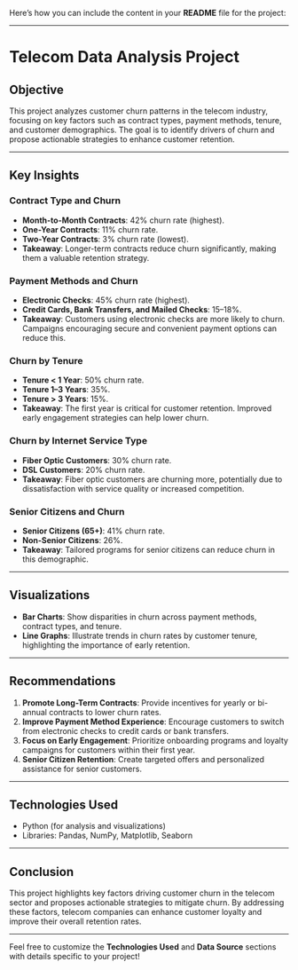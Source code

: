 Here’s how you can include the content in your **README** file for the project:  

---

# Telecom Data Analysis Project  

## Objective  
This project analyzes customer churn patterns in the telecom industry, focusing on key factors such as contract types, payment methods, tenure, and customer demographics. The goal is to identify drivers of churn and propose actionable strategies to enhance customer retention.  

---

## Key Insights  

### Contract Type and Churn  
- **Month-to-Month Contracts**: 42% churn rate (highest).  
- **One-Year Contracts**: 11% churn rate.  
- **Two-Year Contracts**: 3% churn rate (lowest).  
- **Takeaway**: Longer-term contracts reduce churn significantly, making them a valuable retention strategy.  

### Payment Methods and Churn  
- **Electronic Checks**: 45% churn rate (highest).  
- **Credit Cards, Bank Transfers, and Mailed Checks**: 15–18%.  
- **Takeaway**: Customers using electronic checks are more likely to churn. Campaigns encouraging secure and convenient payment options can reduce this.  

### Churn by Tenure  
- **Tenure < 1 Year**: 50% churn rate.  
- **Tenure 1–3 Years**: 35%.  
- **Tenure > 3 Years**: 15%.  
- **Takeaway**: The first year is critical for customer retention. Improved early engagement strategies can help lower churn.  

### Churn by Internet Service Type  
- **Fiber Optic Customers**: 30% churn rate.  
- **DSL Customers**: 20% churn rate.  
- **Takeaway**: Fiber optic customers are churning more, potentially due to dissatisfaction with service quality or increased competition.  

### Senior Citizens and Churn  
- **Senior Citizens (65+)**: 41% churn rate.  
- **Non-Senior Citizens**: 26%.  
- **Takeaway**: Tailored programs for senior citizens can reduce churn in this demographic.  

---

## Visualizations  
- **Bar Charts**: Show disparities in churn across payment methods, contract types, and tenure.  
- **Line Graphs**: Illustrate trends in churn rates by customer tenure, highlighting the importance of early retention.  

---

## Recommendations  
1. **Promote Long-Term Contracts**: Provide incentives for yearly or bi-annual contracts to lower churn rates.  
2. **Improve Payment Method Experience**: Encourage customers to switch from electronic checks to credit cards or bank transfers.  
3. **Focus on Early Engagement**: Prioritize onboarding programs and loyalty campaigns for customers within their first year.  
4. **Senior Citizen Retention**: Create targeted offers and personalized assistance for senior customers.  

---

## Technologies Used  
- Python (for analysis and visualizations)  
- Libraries: Pandas, NumPy, Matplotlib, Seaborn    

---

## Conclusion  
This project highlights key factors driving customer churn in the telecom sector and proposes actionable strategies to mitigate churn. By addressing these factors, telecom companies can enhance customer loyalty and improve their overall retention rates.  

--- 

Feel free to customize the **Technologies Used** and **Data Source** sections with details specific to your project!
